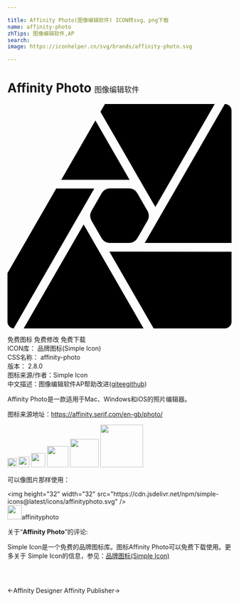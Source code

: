 ```yaml
---

title: Affinity Photo(图像编辑软件) ICON转svg、png下载
name: affinity-photo
zhTips: 图像编辑软件,AP
search: 
image: https://iconhelper.cn/svg/brands/affinity-photo.svg

---
```


# Affinity Photo  <small style="font-size: 60%;font-weight: 100">图像编辑软件</small>

<div id="svg" class="svg-wrap">
<svg role="img" xmlns="http://www.w3.org/2000/svg" viewBox="0 0 24 24"><title>Affinity Photo icon</title><path d="M10.44 0l-.48.831 5.88 10.185L22.2 0zm12.84 0l-8.577 14.856H24V.711A.72.72 0 0023.28 0zM9.42 1.767L5.76 8.106h7.32zm1.563 7.257h-.018c-.36.005-.7.216-.879.523l-1.083 1.88-.008.014a1.052 1.052 0 000 1.02 16710.388 16710.388 0 001.093 1.894c.184.31.53.5.885.501.002 0 1.38.002 2.067-.001.36-.005.699-.205.878-.512.364-.631.731-1.261 1.093-1.894.176-.314.17-.703-.007-1.011l-.01-.015-1.078-1.87-.006-.009a1.053 1.053 0 00-.879-.52h-.012zM5.22 9.04L0 18.082v.39l.003 4.871a.72.72 0 00.662.655L9.3 9.04zm2.94 3.845L1.736 24h12.84zm2.757 2.906L15.657 24h7.623a.72.72 0 00.72-.72v-7.488Z"/></svg>
</div>
<detail full-name='affinity-photo'></detail>

<div class="detail-page">
<p>
<span><span class="badge-success badge">免费图标</span> <span class="badge-success badge">免费修改</span>  <span class="badge-success badge">免费下载</span> </span>
<br/>
<span>
ICON库：
<span class="badge-secondary badge">品牌图标(Simple Icon)</span> 
</span>
<br/>
<span>
CSS名称：
<span class="badge-secondary badge">affinity-photo</span> 
</span>

<br/>
<span>
版本：
<span class="badge-secondary badge">2.8.0</span> 
</span>
<br/>
<span>图标来源/作者：<span class="badge-light badge">Simple Icon</span></span> 
<br/>
<span class="zh-detail">中文描述：<span class="badge-primary badge">图像编辑软件</span><span class="badge-primary badge">AP</span><span class="help-link"><span>帮助改进</span>(<a href="https://gitee.com/liuwave/icon-helper/edit/master/json/brands/affinity-photo.json" target="_blank" rel="noopener noreferrer">gitee</a><a href="https://github.com/liuwave/icon-helper/edit/master/json/brands/affinity-photo.json" target="_blank" rel="noopener noreferrer">github</a></span>)</span><br/>
</p>
</div><div class="description description alert alert-light"><p>Affinity Photo是一款适用于Mac、Windows和iOS的照片编辑器。</p><p>图标来源地址：<a href="https://affinity.serif.com/en-gb/photo/" target="_blank" rel="noopener noreferrer">https://affinity.serif.com/en-gb/photo/</a></p></div>
<div class="alert alert-dark">
<img height="21" width="21" src="https://cdn.jsdelivr.net/npm/simple-icons@latest/icons/affinityphoto.svg" />
<img height="24" width="24" src="https://cdn.jsdelivr.net/npm/simple-icons@latest/icons/affinityphoto.svg" />
<img height="32" width="32" src="https://cdn.jsdelivr.net/npm/simple-icons@latest/icons/affinityphoto.svg" />
<img height="48" width="48" src="https://cdn.jsdelivr.net/npm/simple-icons@latest/icons/affinityphoto.svg" />
<img height="64" width="64" src="https://cdn.jsdelivr.net/npm/simple-icons@latest/icons/affinityphoto.svg" />
<img height="96" width="96" src="https://cdn.jsdelivr.net/npm/simple-icons@latest/icons/affinityphoto.svg" />

</div>
<div>
  <p>可以像图片那样使用：    
  </p>
  <div class="alert alert-primary" style="font-size: 14px">
    &lt;img height="32" width="32" src="https://cdn.jsdelivr.net/npm/simple-icons@latest/icons/affinityphoto.svg" /&gt;
    <copy-btn content='<img height="32" width="32" src="https://cdn.jsdelivr.net/npm/simple-icons@latest/icons/affinityphoto.svg" />'></copy-btn>
  </div>
  <div class="alert alert-secondary">
    <img height="32" width="32" src="https://cdn.jsdelivr.net/npm/simple-icons@latest/icons/affinityphoto.svg" />affinityphoto
    <copy-btn content="affinityphoto" btn-title="复制图标名称"></copy-btn>
  </div>
</div>
<div class="icon-detail__container">
<p>关于“<b>Affinity Photo</b>”的评论:</p>
</div>
<Vssue title="关于“Affinity Photo”的评论" />
<div><p>Simple Icon是一个免费的品牌图标库。图标Affinity Photo可以免费下载使用。更多关于  Simple Icon的信息，参见：<a target="_blank" href="https://iconhelper.cn/brands.html">品牌图标(Simple Icon)</a>
</p></div>


<div style="padding:2rem 0 " class="page-nav"><p class="inner"><span class="prev">←<router-link to="/icon/affinity-designer.html">Affinity Designer</router-link></span> <span class="next"><router-link to="/icon/affinity-publisher.html">Affinity Publisher</router-link>→</span></p></div>
